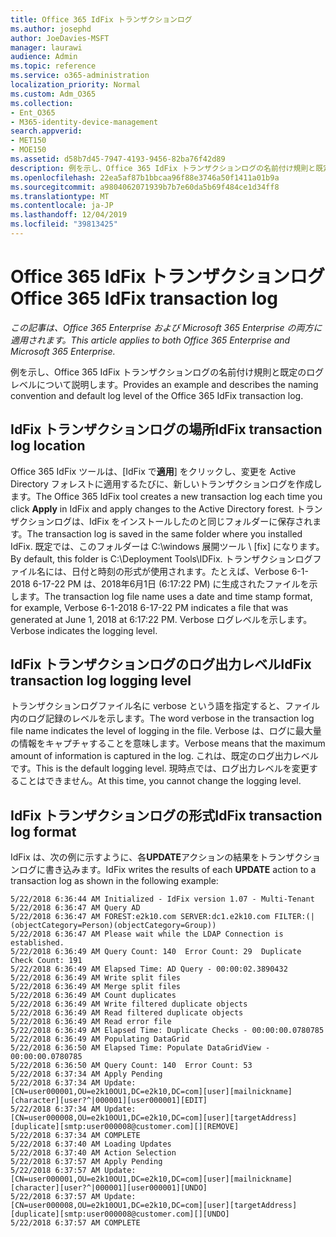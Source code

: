 ```yaml
---
title: Office 365 IdFix トランザクションログ
ms.author: josephd
author: JoeDavies-MSFT
manager: laurawi
audience: Admin
ms.topic: reference
ms.service: o365-administration
localization_priority: Normal
ms.custom: Adm_O365
ms.collection:
- Ent_O365
- M365-identity-device-management
search.appverid:
- MET150
- MOE150
ms.assetid: d58b7d45-7947-4193-9456-82ba76f42d89
description: 例を示し、Office 365 IdFix トランザクションログの名前付け規則と既定のログレベルについて説明します。
ms.openlocfilehash: 22ea5af87b1bbcaa96f88e3746a50f1411a01b9a
ms.sourcegitcommit: a9804062071939b7b7e60da5b69f484ce1d34ff8
ms.translationtype: MT
ms.contentlocale: ja-JP
ms.lasthandoff: 12/04/2019
ms.locfileid: "39813425"
---
```

# <a name="office-365-idfix-transaction-log"></a><span data-ttu-id="71d6a-103">Office 365 IdFix トランザクションログ</span><span class="sxs-lookup"><span data-stu-id="71d6a-103">Office 365 IdFix transaction log</span></span>

<span data-ttu-id="71d6a-104">*この記事は、Office 365 Enterprise および Microsoft 365 Enterprise の両方に適用されます。*</span><span class="sxs-lookup"><span data-stu-id="71d6a-104">*This article applies to both Office 365 Enterprise and Microsoft 365 Enterprise.*</span></span>

<span data-ttu-id="71d6a-105">例を示し、Office 365 IdFix トランザクションログの名前付け規則と既定のログレベルについて説明します。</span><span class="sxs-lookup"><span data-stu-id="71d6a-105">Provides an example and describes the naming convention and default log level of the Office 365 IdFix transaction log.</span></span>
  
## <a name="idfix-transaction-log-location"></a><span data-ttu-id="71d6a-106">IdFix トランザクションログの場所</span><span class="sxs-lookup"><span data-stu-id="71d6a-106">IdFix transaction log location</span></span>

<span data-ttu-id="71d6a-107">Office 365 IdFix ツールは、[IdFix で**適用**] をクリックし、変更を Active Directory フォレストに適用するたびに、新しいトランザクションログを作成します。</span><span class="sxs-lookup"><span data-stu-id="71d6a-107">The Office 365 IdFix tool creates a new transaction log each time you click **Apply** in IdFix and apply changes to the Active Directory forest.</span></span> <span data-ttu-id="71d6a-108">トランザクションログは、IdFix をインストールしたのと同じフォルダーに保存されます。</span><span class="sxs-lookup"><span data-stu-id="71d6a-108">The transaction log is saved in the same folder where you installed IdFix.</span></span> <span data-ttu-id="71d6a-109">既定では、このフォルダーは C:\windows 展開ツール \ [fix] になります。</span><span class="sxs-lookup"><span data-stu-id="71d6a-109">By default, this folder is C:\Deployment Tools\IDFix.</span></span> <span data-ttu-id="71d6a-110">トランザクションログファイル名には、日付と時刻の形式が使用されます。たとえば、Verbose 6-1-2018 6-17-22 PM は、2018年6月1日 (6:17:22 PM) に生成されたファイルを示します。</span><span class="sxs-lookup"><span data-stu-id="71d6a-110">The transaction log file name uses a date and time stamp format, for example, Verbose 6-1-2018 6-17-22 PM indicates a file that was generated at June 1, 2018 at 6:17:22 PM.</span></span> <span data-ttu-id="71d6a-111">Verbose ログレベルを示します。</span><span class="sxs-lookup"><span data-stu-id="71d6a-111">Verbose indicates the logging level.</span></span> 
  
## <a name="idfix-transaction-log-logging-level"></a><span data-ttu-id="71d6a-112">IdFix トランザクションログのログ出力レベル</span><span class="sxs-lookup"><span data-stu-id="71d6a-112">IdFix transaction log logging level</span></span>

<span data-ttu-id="71d6a-113">トランザクションログファイル名に verbose という語を指定すると、ファイル内のログ記録のレベルを示します。</span><span class="sxs-lookup"><span data-stu-id="71d6a-113">The word verbose in the transaction log file name indicates the level of logging in the file.</span></span> <span data-ttu-id="71d6a-114">Verbose は、ログに最大量の情報をキャプチャすることを意味します。</span><span class="sxs-lookup"><span data-stu-id="71d6a-114">Verbose means that the maximum amount of information is captured in the log.</span></span> <span data-ttu-id="71d6a-115">これは、既定のログ出力レベルです。</span><span class="sxs-lookup"><span data-stu-id="71d6a-115">This is the default logging level.</span></span> <span data-ttu-id="71d6a-116">現時点では、ログ出力レベルを変更することはできません。</span><span class="sxs-lookup"><span data-stu-id="71d6a-116">At this time, you cannot change the logging level.</span></span>
  
## <a name="idfix-transaction-log-format"></a><span data-ttu-id="71d6a-117">IdFix トランザクションログの形式</span><span class="sxs-lookup"><span data-stu-id="71d6a-117">IdFix transaction log format</span></span>

<span data-ttu-id="71d6a-118">IdFix は、次の例に示すように、各**UPDATE**アクションの結果をトランザクションログに書き込みます。</span><span class="sxs-lookup"><span data-stu-id="71d6a-118">IdFix writes the results of each **UPDATE** action to a transaction log as shown in the following example:</span></span>
  
```
5/22/2018 6:36:44 AM Initialized - IdFix version 1.07 - Multi-Tenant
5/22/2018 6:36:47 AM Query AD
5/22/2018 6:36:47 AM FOREST:e2k10.com SERVER:dc1.e2k10.com FILTER:(|(objectCategory=Person)(objectCategory=Group))
5/22/2018 6:36:47 AM Please wait while the LDAP Connection is established.
5/22/2018 6:36:49 AM Query Count: 140  Error Count: 29  Duplicate Check Count: 191
5/22/2018 6:36:49 AM Elapsed Time: AD Query - 00:00:02.3890432
5/22/2018 6:36:49 AM Write split files
5/22/2018 6:36:49 AM Merge split files
5/22/2018 6:36:49 AM Count duplicates
5/22/2018 6:36:49 AM Write filtered duplicate objects
5/22/2018 6:36:49 AM Read filtered duplicate objects
5/22/2018 6:36:49 AM Read error file
5/22/2018 6:36:49 AM Elapsed Time: Duplicate Checks - 00:00:00.0780785
5/22/2018 6:36:49 AM Populating DataGrid
5/22/2018 6:36:50 AM Elapsed Time: Populate DataGridView - 00:00:00.0780785
5/22/2018 6:36:50 AM Query Count: 140  Error Count: 53
5/22/2018 6:37:34 AM Apply Pending
5/22/2018 6:37:34 AM Update: [CN=user000001,OU=e2k10OU1,DC=e2k10,DC=com][user][mailnickname][character][user?^|000001][user000001][EDIT]
5/22/2018 6:37:34 AM Update: [CN=user000008,OU=e2k10OU1,DC=e2k10,DC=com][user][targetAddress][duplicate][smtp:user000008@customer.com][][REMOVE]
5/22/2018 6:37:34 AM COMPLETE
5/22/2018 6:37:40 AM Loading Updates
5/22/2018 6:37:40 AM Action Selection
5/22/2018 6:37:57 AM Apply Pending
5/22/2018 6:37:57 AM Update: [CN=user000001,OU=e2k10OU1,DC=e2k10,DC=com][user][mailnickname][character][user?^|000001][user000001][UNDO]
5/22/2018 6:37:57 AM Update: [CN=user000008,OU=e2k10OU1,DC=e2k10,DC=com][user][targetAddress][duplicate][smtp:user000008@customer.com][][UNDO]
5/22/2018 6:37:57 AM COMPLETE

```